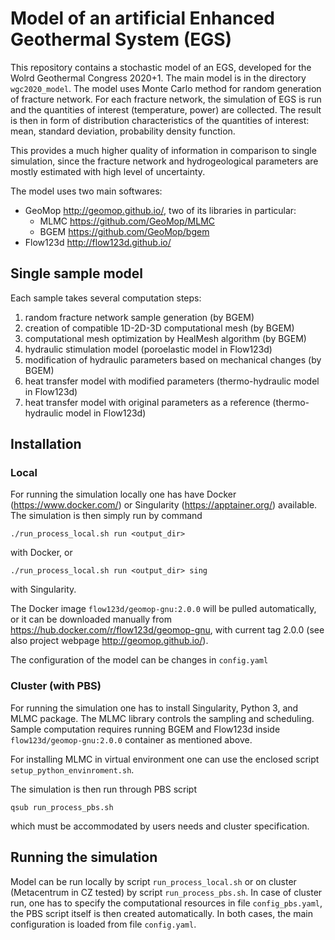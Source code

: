 # Model of an artificial Enhanced Geothermal System (EGS)

This repository contains a stochastic model of an EGS, developed for the Wolrd Geothermal Congress 2020+1.
The main model is in the directory `wgc2020_model`. 
The model uses Monte Carlo method for random generation of fracture network.
For each fracture network, the simulation of EGS is run and the quantities of interest (temperature, power) are collected.
The result is then in form of distribution characteristics of the quantities of interest: mean, standard deviation, probability density function.

This provides a much higher quality of information in comparison to single simulation,
since the fracture network and hydrogeological parameters are mostly estimated with high level of uncertainty.

The model uses two main softwares:
- GeoMop http://geomop.github.io/, two of its libraries in particular:
  - MLMC https://github.com/GeoMop/MLMC
  - BGEM https://github.com/GeoMop/bgem
- Flow123d http://flow123d.github.io/


## Single sample model
Each sample takes several computation steps:
1. random fracture network sample generation (by BGEM)
2. creation of compatible 1D-2D-3D computational mesh (by BGEM)
3. computational mesh optimization by HealMesh algorithm (by BGEM)
4. hydraulic stimulation model (poroelastic model in Flow123d)
5. modification of hydraulic parameters based on mechanical changes (by BGEM)
6. heat transfer model with modified parameters (thermo-hydraulic model in Flow123d)
7. heat transfer model with original parameters as a reference (thermo-hydraulic model in Flow123d)


## Installation
### Local
For running the simulation locally one has have Docker (https://www.docker.com/)
or Singularity (https://apptainer.org/) available. 
The simulation is then simply run by command

``
./run_process_local.sh run <output_dir>
``

with Docker, or

``
./run_process_local.sh run <output_dir> sing
``

with Singularity.

The Docker image `flow123d/geomop-gnu:2.0.0` will be pulled automatically, or
it can be downloaded manually from https://hub.docker.com/r/flow123d/geomop-gnu,
with current tag 2.0.0 (see also project webpage http://geomop.github.io/).

The configuration of the model can be changes in `config.yaml`

### Cluster (with PBS)
For running the simulation one has to install Singularity, Python 3, and  MLMC package.
The MLMC library controls the sampling and scheduling.
Sample computation requires running BGEM and Flow123d inside `flow123d/geomop-gnu:2.0.0` container
as mentioned above.

For installing MLMC in virtual environment one can use the enclosed script `setup_python_envinroment.sh`.

The simulation is then run through PBS script

``
qsub run_process_pbs.sh
``

which must be accommodated by users needs and cluster specification.

## Running the simulation
Model can be run locally by script `run_process_local.sh` or on cluster (Metacentrum in CZ tested) by script `run_process_pbs.sh`.
In case of cluster run, one has to specify the computational resources in file `config_pbs.yaml`, the PBS script itself is then created automatically.
In both cases, the main configuration is loaded from file `config.yaml`.
